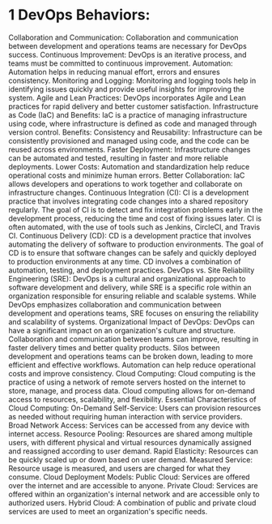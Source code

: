 # 1 DevOps Behaviors:
Collaboration and Communication: Collaboration and communication between development and operations teams are necessary for DevOps success.
Continuous Improvement: DevOps is an iterative process, and teams must be committed to continuous improvement.
Automation: Automation helps in reducing manual effort, errors and ensures consistency.
Monitoring and Logging: Monitoring and logging tools help in identifying issues quickly and provide useful insights for improving the system.
Agile and Lean Practices: DevOps incorporates Agile and Lean practices for rapid delivery and better customer satisfaction.
Infrastructure as Code (IaC) and Benefits:
IaC is a practice of managing infrastructure using code, where infrastructure is defined as code and managed through version control.
Benefits:
Consistency and Reusability: Infrastructure can be consistently provisioned and managed using code, and the code can be reused across environments.
Faster Deployment: Infrastructure changes can be automated and tested, resulting in faster and more reliable deployments.
Lower Costs: Automation and standardization help reduce operational costs and minimize human errors.
Better Collaboration: IaC allows developers and operations to work together and collaborate on infrastructure changes.
Continuous Integration (CI):
CI is a development practice that involves integrating code changes into a shared repository regularly.
The goal of CI is to detect and fix integration problems early in the development process, reducing the time and cost of fixing issues later.
CI is often automated, with the use of tools such as Jenkins, CircleCI, and Travis CI.
Continuous Delivery (CD):
CD is a development practice that involves automating the delivery of software to production environments.
The goal of CD is to ensure that software changes can be safely and quickly deployed to production environments at any time.
CD involves a combination of automation, testing, and deployment practices.
DevOps vs. Site Reliability Engineering (SRE):
DevOps is a cultural and organizational approach to software development and delivery, while SRE is a specific role within an organization responsible for ensuring reliable and scalable systems.
While DevOps emphasizes collaboration and communication between development and operations teams, SRE focuses on ensuring the reliability and scalability of systems.
Organizational Impact of DevOps:
DevOps can have a significant impact on an organization's culture and structure.
Collaboration and communication between teams can improve, resulting in faster delivery times and better quality products.
Silos between development and operations teams can be broken down, leading to more efficient and effective workflows.
Automation can help reduce operational costs and improve consistency.
Cloud Computing:
Cloud computing is the practice of using a network of remote servers hosted on the internet to store, manage, and process data.
Cloud computing allows for on-demand access to resources, scalability, and flexibility.
Essential Characteristics of Cloud Computing:
On-Demand Self-Service: Users can provision resources as needed without requiring human interaction with service providers.
Broad Network Access: Services can be accessed from any device with internet access.
Resource Pooling: Resources are shared among multiple users, with different physical and virtual resources dynamically assigned and reassigned according to user demand.
Rapid Elasticity: Resources can be quickly scaled up or down based on user demand.
Measured Service: Resource usage is measured, and users are charged for what they consume.
Cloud Deployment Models:
Public Cloud: Services are offered over the internet and are accessible to anyone.
Private Cloud: Services are offered within an organization's internal network and are accessible only to authorized users.
Hybrid Cloud: A combination of public and private cloud services are used to meet an organization's specific needs.
